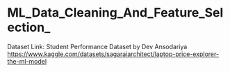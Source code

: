 # ML_Data_Cleaning_And_Feature_Selection_

Dataset Link: Student Performance Dataset by Dev Ansodariya https://www.kaggle.com/datasets/sagaraiarchitect/laptop-price-explorer-the-ml-model
